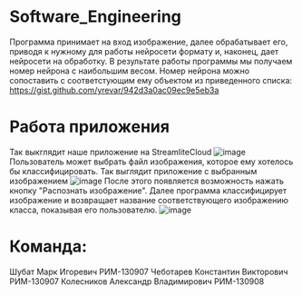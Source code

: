 # Software_Engineering

Программа принимает на вход изображение, далее обрабатывает его, приводя к нужному для работы нейросети формату и, наконец, дает нейросети на обработку. В результате работы программы мы получаем номер нейрона с наибольшим весом. Номер нейрона можно сопоставить с соответстующим ему объектом из приведенного списка: https://gist.github.com/yrevar/942d3a0ac09ec9e5eb3a


# Работа приложения
Так выкглядит наше приложение на StreamliteCloud ![image](https://github.com/MarkShubat/Software_Engineering/assets/92446877/906ce781-4cac-4e6e-9b9a-318828e91a89) Пользователь может выбрать файл изображения, которое ему хотелось бы классифицировать.
Так выглядит приложение с выбранным изображением ![image](https://github.com/MarkShubat/Software_Engineering/assets/92446877/dd031cdd-e7d5-4950-bbbc-7d4c9d39634b) После этого появляется возможность нажать кнопку "Распознать изображение". 
Далее программа классифицирует изображение и возвращает название соответствующего изображению класса, показывая его пользователю. ![image](https://github.com/MarkShubat/Software_Engineering/assets/92446877/7b5dc37e-baa4-41e0-bcd0-ac152acf1a9a)




# Команда:
Шубат Марк Игоревич РИМ-130907
Чеботарев Константин Викторович РИМ-130907
Колесников Александр Владимирович РИМ-130908
